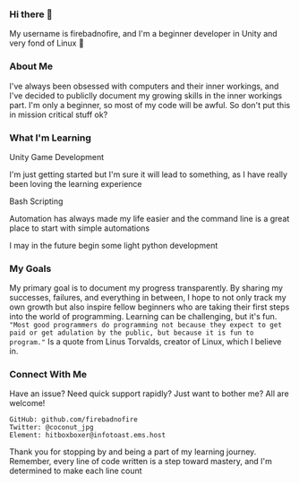 ### Hi there 👋

My username is firebadnofire, and I'm a beginner developer in Unity and very fond of Linux 🚀


### About Me

I've always been obsessed with computers and their inner workings, and I've decided to publiclly document my growing skills in the inner workings part. I'm only a beginner, so most of my code will be awful. So don't put this in mission critical stuff ok?

### What I'm Learning
Unity Game Development

I'm just getting started but I'm sure it will lead to something, as I have really been loving the learning experience

Bash Scripting

Automation has always made my life easier and the command line is a great place to start with simple automations

I may in the future begin some light python development

### My Goals

My primary goal is to document my progress transparently. By sharing my successes, failures, and everything in between, I hope to not only track my own growth but also inspire fellow beginners who are taking their first steps into the world of programming. Learning can be challenging, but it's fun. `"Most good programmers do programming not because they expect to get paid or get adulation by the public, but because it is fun to program."` Is a quote from Linus Torvalds, creator of Linux, which I believe in. 

### Connect With Me

Have an issue? Need quick support rapidly? Just want to bother me? All are welcome! 

    GitHub: github.com/firebadnofire
    Twitter: @coconut_jpg
    Element: hitboxboxer@infotoast.ems.host

Thank you for stopping by and being a part of my learning journey. Remember, every line of code written is a step toward mastery, and I'm determined to make each line count
